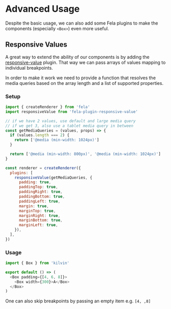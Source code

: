 # Advanced Usage

Despite the basic usage, we can also add some Fela plugins to make the components (especially `<Box>`) even more useful.

## Responsive Values

A great way to extend the ability of our components is by adding the [responsive-value](https://github.com/robinweser/fela/tree/master/packages/fela-plugin-responsive-value) plugin. That way we can pass arrays of values mapping to individual breakpoints.

In order to make it work we need to provide a function that resolves the media queries based on the array length and a list of supported properties.

### Setup

```js
import { createRenderer } from 'fela'
import responsiveValue from 'fela-plugin-responsive-value'

// if we have 2 values, use default and large media query
// if we get 3, also use a tablet media query in between
const getMediaQueries = (values, props) => {
  if (values.length === 2) {
    return ['@media (min-width: 1024px)']
  }

  return ['@media (min-width: 800px)', '@media (min-width: 1024px)']
}

const renderer = createRenderer({
  plugins: [
    responsiveValue(getMediaQueries, {
      padding: true,
      paddingTop: true,
      paddingRight: true,
      paddingBottom: true,
      paddingLeft: true,
      margin: true,
      marginTop: true,
      marginRight: true,
      marginBottom: true,
      marginLeft: true,
    }),
  ],
})
```

### Usage

```js
import { Box } from 'kilvin'

export default () => (
  <Box padding={[4, 6, 8]}>
    <Box width={300}>A</Box>
  </Box>
)
```

One can also skip breakpoints by passing an empty item e.g. `[4, ,8]`
